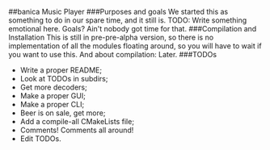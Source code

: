 ##banica Music Player
###Purposes and goals
We started this as something to do in our spare time, and it still is. TODO: Write something emotional here.
Goals? Ain't nobody got time for that.
###Compilation and Installation
This is still in pre-pre-alpha version, so there is no implementation of all the modules floating around, so you will have to wait if you want to use this.
And about compilation: Later.
###TODOs
*   Write a proper README;
*   Look at TODOs in subdirs;
*   Get more decoders;
*   Make a proper GUI;
*   Make a proper CLI;
*   Beer is on sale, get more;
*   Add a compile-all CMakeLists file;
*   Comments! Comments all around!
*   Edit TODOs.
